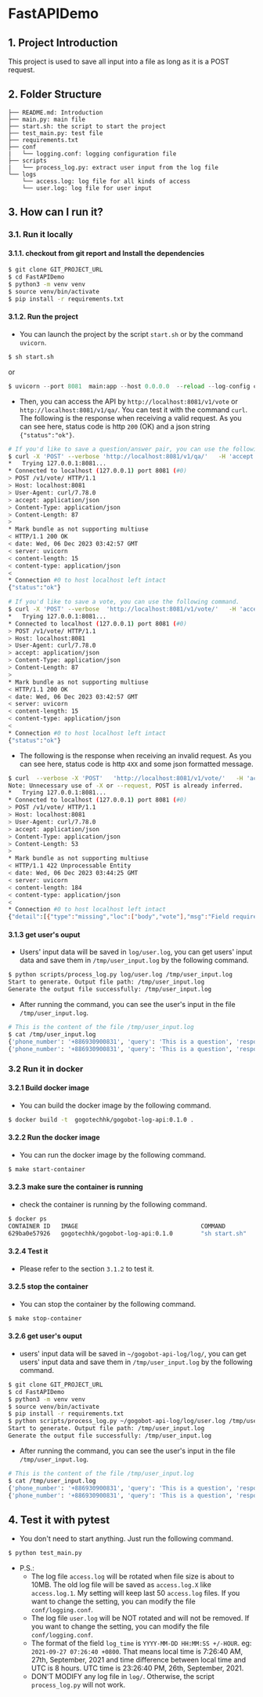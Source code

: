 # FastAPIDemo
## 1. Project Introduction
This project is used to save all input into a file as long as it is a POST request.

## 2. Folder Structure
```
├── README.md: Introduction
├── main.py: main file
├── start.sh: the script to start the project
├── test_main.py: test file
├── requirements.txt
├── conf
|   └── logging.conf: logging configuration file
├── scripts
|   └── process_log.py: extract user input from the log file
└── logs
    └── access.log: log file for all kinds of access
    └── user.log: log file for user input
```

## 3. How can I run it?
### 3.1. Run it locally
#### 3.1.1. checkout from git report and Install the dependencies
```bash
$ git clone GIT_PROJECT_URL
$ cd FastAPIDemo
$ python3 -m venv venv
$ source venv/bin/activate
$ pip install -r requirements.txt
```

#### 3.1.2. Run the project
- You can launch the project by the script `start.sh` or by the command `uvicorn`.
```bash
$ sh start.sh
```
or 
```python
$ uvicorn --port 8081  main:app --host 0.0.0.0  --reload --log-config conf/logging.conf
```

- Then, you can access the API by `http://localhost:8081/v1/vote` or `http://localhost:8081/v1/qa/`. You can test it with the command `curl`. The following is the response when receiving a valid request. As you can see here, status code is http `200` (OK) and a json string `{"status":"ok"}`.

```bash
# If you'd like to save a question/answer pair, you can use the following command.
$ curl -X 'POST' --verbose 'http://localhost:8081/v1/qa/'   -H 'accept: application/json'   -H 'Content-Type: application/json'   -d '{  "phone_number": "+8869000000", "query":"QUESTION HERE", "response":"RESPONSE HERE" }'
*   Trying 127.0.0.1:8081...
* Connected to localhost (127.0.0.1) port 8081 (#0)
> POST /v1/vote/ HTTP/1.1
> Host: localhost:8081
> User-Agent: curl/7.78.0
> accept: application/json
> Content-Type: application/json
> Content-Length: 87
> 
* Mark bundle as not supporting multiuse
< HTTP/1.1 200 OK
< date: Wed, 06 Dec 2023 03:42:57 GMT
< server: uvicorn
< content-length: 15
< content-type: application/json
< 
* Connection #0 to host localhost left intact
{"status":"ok"}

# If you'd like to save a vote, you can use the following command.
$ curl -X 'POST' --verbose  'http://localhost:8081/v1/vote/'   -H 'accept: application/json'   -H 'Content-Type: application/json'   -d '{  "phone_number": "+8869000000", "query":"QUESTION HERE", "vote":"UP/DOWN" }'
*   Trying 127.0.0.1:8081...
* Connected to localhost (127.0.0.1) port 8081 (#0)
> POST /v1/vote/ HTTP/1.1
> Host: localhost:8081
> User-Agent: curl/7.78.0
> accept: application/json
> Content-Type: application/json
> Content-Length: 87
> 
* Mark bundle as not supporting multiuse
< HTTP/1.1 200 OK
< date: Wed, 06 Dec 2023 03:42:57 GMT
< server: uvicorn
< content-length: 15
< content-type: application/json
< 
* Connection #0 to host localhost left intact
{"status":"ok"}
``` 

-  The following is the response when receiving an invalid request. As you can see here, status code is http `4XX` and some json formatted message.
```bash
$ curl  --verbose -X 'POST'   'http://localhost:8081/v1/vote/'   -H 'accept: application/json'   -H 'Content-Type: application/json'   -d '{  "phone_number": "+8869000000", "query":"QUESTION"}'
Note: Unnecessary use of -X or --request, POST is already inferred.
*   Trying 127.0.0.1:8081...
* Connected to localhost (127.0.0.1) port 8081 (#0)
> POST /v1/vote/ HTTP/1.1
> Host: localhost:8081
> User-Agent: curl/7.78.0
> accept: application/json
> Content-Type: application/json
> Content-Length: 53
> 
* Mark bundle as not supporting multiuse
< HTTP/1.1 422 Unprocessable Entity
< date: Wed, 06 Dec 2023 03:44:25 GMT
< server: uvicorn
< content-length: 184
< content-type: application/json
< 
* Connection #0 to host localhost left intact
{"detail":[{"type":"missing","loc":["body","vote"],"msg":"Field required","input":{"phone_number":"+8869000000","query":"QUESTION"},"url":"https://errors.pydantic.dev/2.5/v/missing"}]}

```
#### 3.1.3 get user's ouput
- Users' input data will be saved in `log/user.log`, you can get users' input data and save them in `/tmp/user_input.log` by the following command.
```bash
$ python scripts/process_log.py log/user.log /tmp/user_input.log
Start to generate. Output file path: /tmp/user_input.log
Generate the output file successfully: /tmp/user_input.log
```
- After running the command, you can see the user's input in the file `/tmp/user_input.log`.
```bash
# This is the content of the file /tmp/user_input.log
$ cat /tmp/user_input.log 
{'phone_number': '+886930900831', 'query': 'This is a question', 'response': 'This is a response', 'vote': 'up', 'log_time': '2023-12-04 11:57:17 +0000'}
{'phone_number': '+886930900831', 'query': 'This is a question', 'response': 'This is a response', 'log_time': '2023-12-04 11:57:27 +0000'}

```

### 3.2 Run it in docker
#### 3.2.1 Build docker image
- You can build the docker image by the following command.
```bash
$ docker build -t  gogotechhk/gogobot-log-api:0.1.0 .
```
#### 3.2.2 Run the docker image
- You can run the docker image by the following command.
```bash
$ make start-container
```
#### 3.2.3 make sure the container is running
- check the container is running by the following command.
```bash
$ docker ps
CONTAINER ID   IMAGE                                   COMMAND         CREATED         STATUS         PORTS                    NAMES
629ba0e57926   gogotechhk/gogobot-log-api:0.1.0        "sh start.sh"   7 minutes ago   Up 7 minutes   0.0.0.0:8081->8081/tcp   gogobot-log-api
```
#### 3.2.4 Test it
- Please refer to the section `3.1.2` to test it.

#### 3.2.5 stop the container
- You can stop the container by the following command.
```bash
$ make stop-container
```
#### 3.2.6 get user's ouput
- users' input data will be saved in `~/gogobot-api-log/log/`, you can get users' input data and save them in `/tmp/user_input.log` by the following command.
```bash
$ git clone GIT_PROJECT_URL
$ cd FastAPIDemo
$ python3 -m venv venv
$ source venv/bin/activate
$ pip install -r requirements.txt
$ python scripts/process_log.py ~/gogobot-api-log/log/user.log /tmp/user_input.log
Start to generate. Output file path: /tmp/user_input.log
Generate the output file successfully: /tmp/user_input.log
```
- After running the command, you can see the user's input in the file `/tmp/user_input.log`.
```bash
# This is the content of the file /tmp/user_input.log
$ cat /tmp/user_input.log 
{'phone_number': '+886930900831', 'query': 'This is a question', 'response': 'This is a response', 'vote': 'up', 'log_time': '2023-12-04 11:57:17 +0000'}
{'phone_number': '+886930900831', 'query': 'This is a question', 'response': 'This is a response', 'log_time': '2023-12-04 11:57:27 +0000'}

```
## 4. Test it with pytest
- You don't need to start anything. Just run the following command.
```bash
$ python test_main.py

```


- P.S.:
  - The log file `access.log` will be rotated when file size is about to 10MB. The old log file will be saved as `access.log.X` like `access.log.1`. My setting will keep last 50 `access.log` files. If you want to change the setting, you can modify the file `conf/logging.conf`.
  - The log file `user.log` will be NOT rotated and will not be removed. If you want to change the setting, you can modify the file `conf/logging.conf`.
  - The format of the field `log_time` is `YYYY-MM-DD HH:MM:SS +/-HOUR`. eg: `2021-09-27 07:26:40 +0800`. That means local time is 7:26:40 AM, 27th, September, 2021 and time difference between local time and UTC is 8 hours. UTC time is 23:26:40 PM, 26th, September, 2021.
  - DON'T MODIFY any log file in `log/`. Otherwise, the script `process_log.py` will not work.
